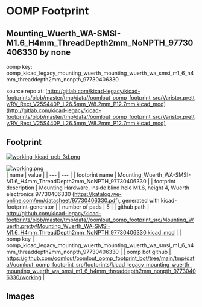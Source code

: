 # OOMP Footprint  
## Mounting_Wuerth_WA-SMSI-M1.6_H4mm_ThreadDepth2mm_NoNPTH_97730406330  by none  
  
oomp key: oomp_kicad_legacy_mounting_wuerth_mounting_wuerth_wa_smsi_m1_6_h4mm_threaddepth2mm_nonpth_97730406330  
  
source repo at: [http://gitlab.com/kicad-legacy/kicad-footprints/blob/master/tmp/data//oomlout_oomp_footprint_src/Varistor.pretty/RV_Rect_V25S440P_L26.5mm_W8.2mm_P12.7mm.kicad_mod](http://gitlab.com/kicad-legacy/kicad-footprints/blob/master/tmp/data//oomlout_oomp_footprint_src/Varistor.pretty/RV_Rect_V25S440P_L26.5mm_W8.2mm_P12.7mm.kicad_mod)  
## Footprint  
  
[![working_kicad_pcb_3d.png](working_kicad_pcb_3d_600.png)](working_kicad_pcb_3d.png)  
  
[![working.png](working_600.png)](working.png)  
| name | value | 
| --- | --- | 
| footprint name | Mounting_Wuerth_WA-SMSI-M1.6_H4mm_ThreadDepth2mm_NoNPTH_97730406330 | 
| footprint description | Mounting Hardware, inside blind hole M1.6, height 4, Wuerth electronics 97730406330 (https://katalog.we-online.com/em/datasheet/97730406330.pdf), generated with kicad-footprint-generator | 
| number of pads | 5 | 
| github path | http://github.com/kicad-legacy/kicad-footprints/blob/master/tmp/data//oomlout_oomp_footprint_src/Mounting_Wuerth.pretty/Mounting_Wuerth_WA-SMSI-M1.6_H4mm_ThreadDepth2mm_NoNPTH_97730406330.kicad_mod | 
| oomp key | oomp_kicad_legacy_mounting_wuerth_mounting_wuerth_wa_smsi_m1_6_h4mm_threaddepth2mm_nonpth_97730406330 | 
| oomp bot github | https://github.com/oomlout/oomlout_oomp_footprint_bot/tree/main/tmp/data//oomlout_oomp_footprint_src/footprints/kicad_legacy_mounting_wuerth_mounting_wuerth_wa_smsi_m1_6_h4mm_threaddepth2mm_nonpth_97730406330/working | 
## Images  
